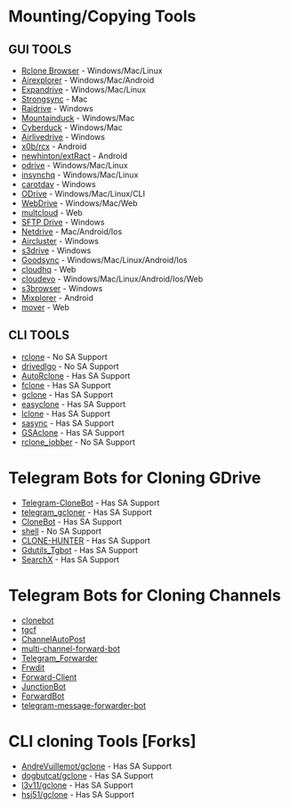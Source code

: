 # Mounting/Copying Tools

## GUI TOOLS

-   [Rclone Browser](https://github.com/kapitainsky/RcloneBrowser) - Windows/Mac/Linux
-   [Airexplorer](https://www.airexplorer.net/en) - Windows/Mac/Android
-   [Expandrive](https://www.expandrive.com) - Windows/Mac/Linux
-   [Strongsync](https://www.expandrive.com/strongsync) - Mac
-   [Raidrive](https://www.raidrive.com) - Windows
-   [Mountainduck](https://mountainduck.io) - Windows/Mac
-   [Cyberduck](https://cyberduck.io) - Windows/Mac
-   [Airlivedrive](https://www.airlivedrive.com/en) - Windows
-   [x0b/rcx](https://github.com/x0b/rcx) - Android
-   [newhinton/extRact](https://github.com/newhinton/extRact) - Android
-   [odrive](https://www.odrive.com/homepage5b) - Windows/Mac/Linux
-   [insynchq](https://www.insynchq.com) - Windows/Mac/Linux
-   [carotdav](http://rei.to/carotdav_en.html) - Windows
-   [ODrive](https://github.com/liberodark/ODrive) - Windows/Mac/Linux/CLI
-   [WebDrive](https://webdrive.com) - Windows/Mac/Web
-   [multcloud](https://www.multcloud.com) - Web
-   [SFTP Drive](https://www.nsoftware.com/sftp/drive) - Windows
-   [Netdrive](https://www.netdrive.net) - Mac/Android/Ios
-   [Aircluster](https://www.aircluster.org/en) - Windows
-   [s3drive](https://www.nsoftware.com/drive/s3drive) - Windows
-   [Goodsync](https://www.goodsync.com) - Windows/Mac/Linux/Android/Ios
-   [cloudhq](https://www.cloudhq.net) - Web
-   [cloudevo](https://www.evorim.com/en/cloudevo) - Windows/Mac/Linux/Android/Ios/Web
-   [s3browser](https://s3browser.com) - Windows
-   [Mixplorer](https://forum.xda-developers.com/t/app-2-2-mixplorer-v6-x-released-fully-featured-file-manager.1523691) - Android
-   [mover](https://mover.io) - Web

## CLI TOOLS

-   [rclone](https://github.com/rclone/rclone) - No SA Support
-   [drivedlgo](https://github.com/jaskaranSM/drivedlgo) - No SA Support
-   [AutoRclone](https://github.com/xyou365/AutoRclone) - Has SA Support
-   [fclone](https://github.com/mawaya/rclone) - Has SA Support
-   [gclone](https://github.com/donwa/gclone) - Has SA Support
-   [easyclone](https://github.com/xd003/easyclone) - Has SA Support
-   [lclone](https://github.com/l3uddz/rclone/tree/feat/sa-cycle) - Has SA Support
-   [sasync](https://github.com/88lex/sasync) - Has SA Support
-   [GSAclone](https://github.com/shirooo39/GSAclone) - Has SA Support
-   [rclone_jobber](https://github.com/wolfv6/rclone_jobber) - No SA Support

# Telegram Bots for Cloning GDrive

-   [Telegram-CloneBot](https://github.com/jagrit007/Telegram-CloneBot) - Has SA Support
-   [telegram_gcloner](https://github.com/smartass08/telegram_gcloner) - Has SA Support
-   [CloneBot](https://github.com/MsGsuite/CloneBot) - Has SA Support
-   [shell](https://github.com/anymeofu/shell) - No SA Support
-   [CLONE-HUNTER](https://github.com/anime-republic/CLONE-HUNTER) - Has SA Support
-   [Gdutils_Tgbot](https://github.com/roshanconnor123/Gdutils_Tgbot) - Has SA Support
-   [SearchX](https://github.com/l3v11/SearchX) - Has SA Support

# Telegram Bots for Cloning Channels

-   [clonebot](https://github.com/m4mallu/clonebot)
-   [tgcf](https://github.com/aahnik/tgcf)
-   [ChannelAutoPost](https://github.com/Baseerka/ChannelAutoPost)
-   [multi-channel-forward-bot](https://github.com/m4mallu/multi-channel-forward-bot)
-   [Telegram_Forwarder](https://github.com/MrMissx/Telegram_Forwarder)
-   [Frwdit](https://github.com/Jijinr/Frwdit)
-   [Forward-Client](https://github.com/AbirHasan2005/Forward-Client)
-   [JunctionBot](https://github.com/Anandpskerala/JunctionBot)
-   [ForwardBot](https://github.com/rahulps1000/ForwardBot)
-   [telegram-message-forwarder-bot](https://github.com/viperadnan-git/telegram-message-forwarder-bot)

# CLI cloning Tools [Forks]

-   [AndreVuillemot/gclone](https://github.com/AndreVuillemot/gclone) - Has SA Support
-   [dogbutcat/gclone](https://github.com/dogbutcat/gclone) - Has SA Support
-   [l3v11/gclone](https://github.com/l3v11/gclone) - Has SA Support
-   [hsj51/gclone](https://github.com/hsj51/gclone) - Has SA Support
